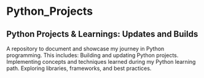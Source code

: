 # Python_Projects
## Python Projects & Learnings: Updates and Builds
A repository to document and showcase my journey in Python programming. This includes:
     Building and updating Python projects.
     Implementing concepts and techniques learned during my Python learning path.
     Exploring libraries, frameworks, and best practices.
